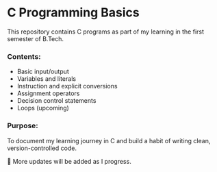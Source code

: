 # C Programming Basics

This repository contains C programs as part of my learning in the first semester of B.Tech.

### Contents:
- Basic input/output
- Variables and literals 
- Instruction and explicit conversions
- Assignment operators
- Decision control statements 
- Loops (upcoming)

### Purpose:
To document my learning journey in C and build a habit of writing clean, version-controlled code.

📌 More updates will be added as I progress.

